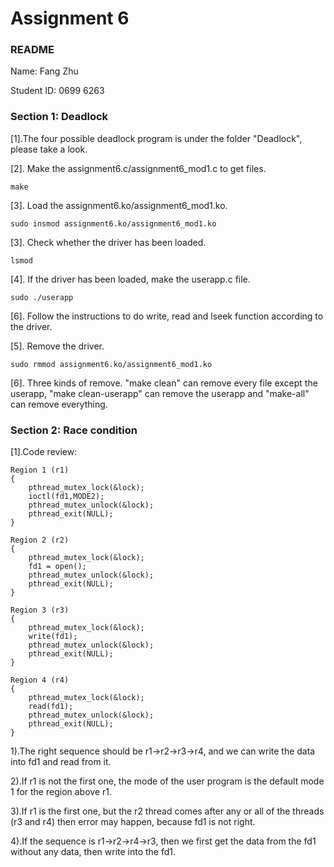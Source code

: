 # Assignment 6
### README

Name: Fang Zhu

Student ID: 0699 6263

### Section 1: Deadlock

[1].The four possible deadlock program is under the folder "Deadlock", please take a look.

[2]. Make the assignment6.c/assignment6_mod1.c to get files.

```
make
```

[3]. Load the assignment6.ko/assignment6_mod1.ko.

```
sudo insmod assignment6.ko/assignment6_mod1.ko
```

[3]. Check whether the driver has been loaded.

```
lsmod
```

[4]. If the driver has been loaded, make the userapp.c file.

```
sudo ./userapp
```

[6]. Follow the instructions to do write, read and lseek function according to the driver.

[5]. Remove the driver.

```
sudo rmmod assignment6.ko/assignment6_mod1.ko
```
[6]. Three kinds of remove. "make clean" can remove every file except the userapp, "make clean-userapp" can remove the userapp and "make-all" can remove everything.

### Section 2: Race condition

[1].Code review:

	Region 1 (r1)
	{
		pthread_mutex_lock(&lock);
		ioctl(fd1,MODE2);
		pthread_mutex_unlock(&lock);	
		pthread_exit(NULL);
	} 

	Region 2 (r2)
	{
		pthread_mutex_lock(&lock);
		fd1 = open();
		pthread_mutex_unlock(&lock);	
		pthread_exit(NULL);
	} 

	Region 3 (r3)
	{
		pthread_mutex_lock(&lock);
		write(fd1);
		pthread_mutex_unlock(&lock);	
		pthread_exit(NULL);
	} 

	Region 4 (r4)
	{
		pthread_mutex_lock(&lock);
		read(fd1);
		pthread_mutex_unlock(&lock);	
		pthread_exit(NULL);
	} 

1).The right sequence should be r1->r2->r3->r4, and we can write the data into fd1 and read from it.

2).If r1 is not the first one, the mode of the user program is the default mode 1 for the region above r1.

3).If r1 is the first one, but the r2 thread comes after any or all of the threads (r3 and r4) then error may happen, because fd1 is not right.

4).If the sequence is r1->r2->r4->r3, then we first get the data from the fd1 without any data, then write into the fd1.
